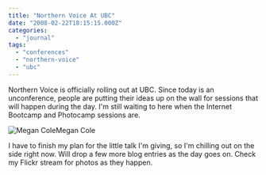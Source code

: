 ```yaml
---
title: "Northern Voice At UBC"
date: "2008-02-22T18:15:15.000Z"
categories: 
  - "journal"
tags: 
  - "conferences"
  - "northern-voice"
  - "ubc"
---
```


Northern Voice is officially rolling out at UBC. Since today is an unconference, people are putting their ideas up on the wall for sessions that will happen during the day. I'm still waiting to here when the Internet Bootcamp and Photocamp sessions are.

![Megan Cole](http://www.migratorynerd.com/wp-content/uploads/2008/02/2283583381_38e354b8f1.jpg)Megan Cole

I have to finish my plan for the little talk I'm giving, so I'm chilling out on the side right now. Will drop a few more blog entries as the day goes on. Check my Flickr stream for photos as they happen.
